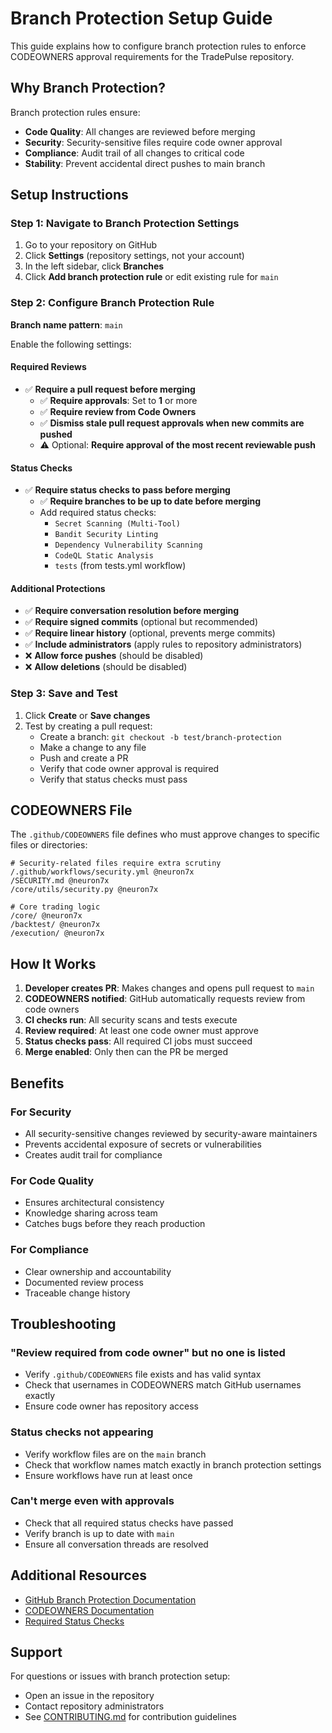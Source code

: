 # Branch Protection Setup Guide

This guide explains how to configure branch protection rules to enforce CODEOWNERS approval requirements for the TradePulse repository.

## Why Branch Protection?

Branch protection rules ensure:
- **Code Quality**: All changes are reviewed before merging
- **Security**: Security-sensitive files require code owner approval
- **Compliance**: Audit trail of all changes to critical code
- **Stability**: Prevent accidental direct pushes to main branch

## Setup Instructions

### Step 1: Navigate to Branch Protection Settings

1. Go to your repository on GitHub
2. Click **Settings** (repository settings, not your account)
3. In the left sidebar, click **Branches**
4. Click **Add branch protection rule** or edit existing rule for `main`

### Step 2: Configure Branch Protection Rule

**Branch name pattern**: `main`

Enable the following settings:

#### Required Reviews
- ✅ **Require a pull request before merging**
  - ✅ **Require approvals**: Set to **1** or more
  - ✅ **Require review from Code Owners**
  - ✅ **Dismiss stale pull request approvals when new commits are pushed**
  - ⚠️ Optional: **Require approval of the most recent reviewable push**

#### Status Checks
- ✅ **Require status checks to pass before merging**
  - ✅ **Require branches to be up to date before merging**
  - Add required status checks:
    - `Secret Scanning (Multi-Tool)`
    - `Bandit Security Linting`
    - `Dependency Vulnerability Scanning`
    - `CodeQL Static Analysis`
    - `tests` (from tests.yml workflow)

#### Additional Protections
- ✅ **Require conversation resolution before merging**
- ✅ **Require signed commits** (optional but recommended)
- ✅ **Require linear history** (optional, prevents merge commits)
- ✅ **Include administrators** (apply rules to repository administrators)
- ❌ **Allow force pushes** (should be disabled)
- ❌ **Allow deletions** (should be disabled)

### Step 3: Save and Test

1. Click **Create** or **Save changes**
2. Test by creating a pull request:
   - Create a branch: `git checkout -b test/branch-protection`
   - Make a change to any file
   - Push and create a PR
   - Verify that code owner approval is required
   - Verify that status checks must pass

## CODEOWNERS File

The `.github/CODEOWNERS` file defines who must approve changes to specific files or directories:

```
# Security-related files require extra scrutiny
/.github/workflows/security.yml @neuron7x
/SECURITY.md @neuron7x
/core/utils/security.py @neuron7x

# Core trading logic
/core/ @neuron7x
/backtest/ @neuron7x
/execution/ @neuron7x
```

## How It Works

1. **Developer creates PR**: Makes changes and opens pull request to `main`
2. **CODEOWNERS notified**: GitHub automatically requests review from code owners
3. **CI checks run**: All security scans and tests execute
4. **Review required**: At least one code owner must approve
5. **Status checks pass**: All required CI jobs must succeed
6. **Merge enabled**: Only then can the PR be merged

## Benefits

### For Security
- All security-sensitive changes reviewed by security-aware maintainers
- Prevents accidental exposure of secrets or vulnerabilities
- Creates audit trail for compliance

### For Code Quality
- Ensures architectural consistency
- Knowledge sharing across team
- Catches bugs before they reach production

### For Compliance
- Clear ownership and accountability
- Documented review process
- Traceable change history

## Troubleshooting

### "Review required from code owner" but no one is listed
- Verify `.github/CODEOWNERS` file exists and has valid syntax
- Check that usernames in CODEOWNERS match GitHub usernames exactly
- Ensure code owner has repository access

### Status checks not appearing
- Verify workflow files are on the `main` branch
- Check that workflow names match exactly in branch protection settings
- Ensure workflows have run at least once

### Can't merge even with approvals
- Check that all required status checks have passed
- Verify branch is up to date with `main`
- Ensure all conversation threads are resolved

## Additional Resources

- [GitHub Branch Protection Documentation](https://docs.github.com/en/repositories/configuring-branches-and-merges-in-your-repository/managing-protected-branches/about-protected-branches)
- [CODEOWNERS Documentation](https://docs.github.com/en/repositories/managing-your-repositorys-settings-and-features/customizing-your-repository/about-code-owners)
- [Required Status Checks](https://docs.github.com/en/repositories/configuring-branches-and-merges-in-your-repository/managing-protected-branches/about-protected-branches#require-status-checks-before-merging)

## Support

For questions or issues with branch protection setup:
- Open an issue in the repository
- Contact repository administrators
- See [CONTRIBUTING.md](../CONTRIBUTING.md) for contribution guidelines
